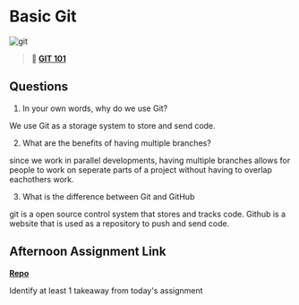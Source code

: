 # Basic Git

![git](https://git-scm.com/images/branching-illustration@2x.png)

> **📖 [GIT 101](https://codeworksacademy.com/fs-student-guide/resources/wk1/01-GIT)**

## Questions

1. In your own words, why do we use Git?

We use Git as a storage system to store and send code.

2. What are the benefits of having multiple branches?

since we work in parallel developments, having multiple branches allows for people to work on seperate parts of a project without having to overlap eachothers work.

3. What is the difference between Git and GitHub

git is a open source control system that stores and tracks code. Github is a website that is used as a repository to push and send code.

## Afternoon Assignment Link

**[Repo](https://github.com/Casey1224/fs-journal)**

Identify at least 1 takeaway from today's assignment

